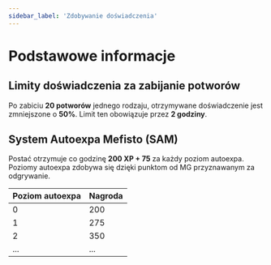 ```yaml
---
sidebar_label: 'Zdobywanie doświadczenia'
---
```



# Podstawowe informacje

## Limity doświadczenia za zabijanie potworów

Po zabiciu **20 potworów** jednego rodzaju, otrzymywane doświadczenie jest zmniejszone o **50%**. Limit ten obowiązuje przez **2 godziny**.

## System Autoexpa Mefisto (SAM)

Postać otrzymuje co godzinę **200 XP + 75** za każdy poziom autoexpa.
Poziomy autoexpa zdobywa się dzięki punktom od MG przyznawanym za odgrywanie.

| Poziom autoexpa | Nagroda |
|-----------------|---------|
| 0               | 200     |
| 1               | 275     |
| 2               | 350     |
| ...             | ...     |